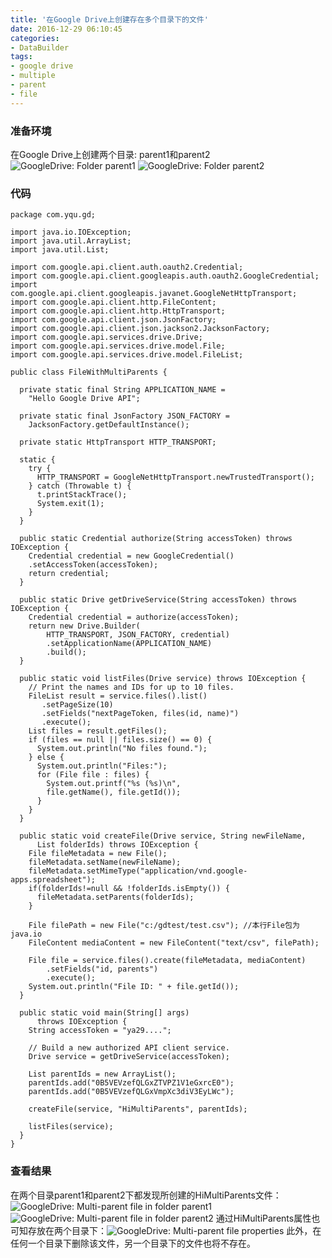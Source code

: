 ```yaml
---
title: '在Google Drive上创建存在多个目录下的文件'
date: 2016-12-29 06:10:45
categories: 
- DataBuilder
tags: 
- google drive
- multiple
- parent
- file
---
```

### 准备环境

在Google Drive上创建两个目录: parent1和parent2
![GoogleDrive: Folder parent1](/images/2016/12/gdFolder_parent1.png) ![GoogleDrive: Folder parent2](/images/2016/12/gdFolder_parent2.png)

### 代码
```
package com.yqu.gd;

import java.io.IOException;
import java.util.ArrayList;
import java.util.List;

import com.google.api.client.auth.oauth2.Credential;
import com.google.api.client.googleapis.auth.oauth2.GoogleCredential;
import com.google.api.client.googleapis.javanet.GoogleNetHttpTransport;
import com.google.api.client.http.FileContent;
import com.google.api.client.http.HttpTransport;
import com.google.api.client.json.JsonFactory;
import com.google.api.client.json.jackson2.JacksonFactory;
import com.google.api.services.drive.Drive;
import com.google.api.services.drive.model.File;
import com.google.api.services.drive.model.FileList;

public class FileWithMultiParents {

  private static final String APPLICATION_NAME =
    "Hello Google Drive API";

  private static final JsonFactory JSON_FACTORY =
    JacksonFactory.getDefaultInstance();

  private static HttpTransport HTTP_TRANSPORT;

  static {
    try {
      HTTP_TRANSPORT = GoogleNetHttpTransport.newTrustedTransport();
    } catch (Throwable t) {
      t.printStackTrace();
      System.exit(1);
    }
  }

  public static Credential authorize(String accessToken) throws IOException {
    Credential credential = new GoogleCredential()
    .setAccessToken(accessToken);
    return credential;
  }

  public static Drive getDriveService(String accessToken) throws IOException {
    Credential credential = authorize(accessToken);
    return new Drive.Builder(
        HTTP_TRANSPORT, JSON_FACTORY, credential)
        .setApplicationName(APPLICATION_NAME)
        .build();
  }

  public static void listFiles(Drive service) throws IOException {
    // Print the names and IDs for up to 10 files.
    FileList result = service.files().list()
       .setPageSize(10)
       .setFields("nextPageToken, files(id, name)")
       .execute();
    List files = result.getFiles();
    if (files == null || files.size() == 0) {
      System.out.println("No files found.");
    } else {
      System.out.println("Files:");
      for (File file : files) {
        System.out.printf("%s (%s)\n", 
        file.getName(), file.getId());
      }
    }
  }

  public static void createFile(Drive service, String newFileName, 
      List folderIds) throws IOException {
    File fileMetadata = new File();
    fileMetadata.setName(newFileName);
    fileMetadata.setMimeType("application/vnd.google-apps.spreadsheet");
    if(folderIds!=null && !folderIds.isEmpty()) {
      fileMetadata.setParents(folderIds);
    }

    File filePath = new File("c:/gdtest/test.csv"); //本行File包为java.io
    FileContent mediaContent = new FileContent("text/csv", filePath);

    File file = service.files().create(fileMetadata, mediaContent)
        .setFields("id, parents")
        .execute();
    System.out.println("File ID: " + file.getId());
  }

  public static void main(String[] args) 
      throws IOException {
    String accessToken = "ya29....";

    // Build a new authorized API client service.
    Drive service = getDriveService(accessToken);

    List parentIds = new ArrayList();
    parentIds.add("0B5VEVzefQLGxZTVPZ1V1eGxrcE0");
    parentIds.add("0B5VEVzefQLGxVmpXc3diV3EyLWc");

    createFile(service, "HiMultiParents", parentIds);

    listFiles(service);    
  }
}
```

### 查看结果

在两个目录parent1和parent2下都发现所创建的HiMultiParents文件：
![GoogleDrive: Multi-parent file in folder parent1](/images/2016/12/gdFolder_parent1_file.png) ![GoogleDrive: Multi-parent file in folder parent2](/images/2016/12/gdFolder_parent2_file.png)
通过HiMultiParents属性也可知存放在两个目录下：![GoogleDrive: Multi-parent file properties](/images/2016/12/gdMultiParentFile.png)
此外，在任何一个目录下删除该文件，另一个目录下的文件也将不存在。